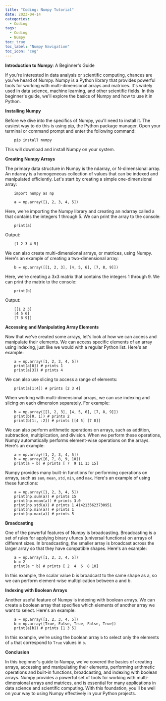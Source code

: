 ```yaml
---
title: "Coding: Numpy Tutorial"
date: 2023-04-14
categories:
  - Coding
tags:
  - Coding
  - Numpy
toc: true
toc_label: "Numpy Navigation"
toc_icon: "cog"
---
```


**Introduction to Numpy**: A Beginner's Guide

If you're interested in data analysis or scientific computing, chances are you've heard of Numpy. Numpy is a Python library that provides powerful tools for working with multi-dimensional arrays and matrices. It's widely used in data science, machine learning, and other scientific fields. In this beginner's guide, we'll explore the basics of Numpy and how to use it in Python.

**Installing Numpy**

Before we dive into the specifics of Numpy, you'll need to install it. The easiest way to do this is using pip, the Python package manager. Open your terminal or command prompt and enter the following command:

        pip install numpy

This will download and install Numpy on your system.

**Creating Numpy Arrays**

The primary data structure in Numpy is the ndarray, or N-dimensional array. An ndarray is a homogeneous collection of values that can be indexed and manipulated efficiently. Let's start by creating a simple one-dimensional array:

        import numpy as np

        a = np.array([1, 2, 3, 4, 5])

Here, we're importing the Numpy library and creating an ndarray called a that contains the integers 1 through 5. We can print the array to the console:

        print(a)

Output:

        [1 2 3 4 5]

We can also create multi-dimensional arrays, or matrices, using Numpy. Here's an example of creating a two-dimensional array:

        b = np.array([[1, 2, 3], [4, 5, 6], [7, 8, 9]])

Here, we're creating a 3x3 matrix that contains the integers 1 through 9. We can print the matrix to the console:

        print(b)

Output:

        [[1 2 3]
        [4 5 6]
        [7 8 9]]

**Accessing and Manipulating Array Elements**

Now that we've created some arrays, let's look at how we can access and manipulate their elements. We can access specific elements of an array using indexing, just like we would with a regular Python list. Here's an example:

        a = np.array([1, 2, 3, 4, 5])
        print(a[0]) # prints 1
        print(a[3]) # prints 4

We can also use slicing to access a range of elements:

        print(a[1:4]) # prints [2 3 4]

When working with multi-dimensional arrays, we can use indexing and slicing on each dimension separately. For example:

        b = np.array([[1, 2, 3], [4, 5, 6], [7, 8, 9]])
        print(b[0, 1]) # prints 2
        print(b[1:, :2]) # prints [[4 5] [7 8]]

We can also perform arithmetic operations on arrays, such as addition, subtraction, multiplication, and division. When we perform these operations, Numpy automatically performs element-wise operations on the arrays. Here's an example:

        a = np.array([1, 2, 3, 4, 5])
        b = np.array([6, 7, 8, 9, 10])
        print(a + b) # prints [ 7  9 11 13 15]

Numpy provides many built-in functions for performing operations on arrays, such as `sum`, `mean`, `std`, `min`, and `max`. Here's an example of using these functions:

        a = np.array([1, 2, 3, 4, 5])
        print(np.sum(a)) # prints 15
        print(np.mean(a)) # prints 3.0
        print(np.std(a)) # prints 1.4142135623730951
        print(np.min(a)) # prints 1
        print(np.max(a)) # prints 5

**Broadcasting**

One of the powerful features of Numpy is broadcasting. Broadcasting is a set of rules for applying binary ufuncs (universal functions) on arrays of different sizes. In broadcasting, the smaller array is broadcast across the larger array so that they have compatible shapes. Here's an example:

        a = np.array([1, 2, 3, 4, 5])
        b = 2
        print(a * b) # prints [ 2  4  6  8 10]

In this example, the scalar value b is broadcast to the same shape as a, so we can perform element-wise multiplication between a and b.

**Indexing with Boolean Arrays**

Another useful feature of Numpy is indexing with boolean arrays. We can create a boolean array that specifies which elements of another array we want to select. Here's an example:

        a = np.array([1, 2, 3, 4, 5])
        b = np.array([True, False, True, False, True])
        print(a[b]) # prints [1 3 5]

In this example, we're using the boolean array `b` to select only the elements of `a` that correspond to `True` values in `b`.

**Conclusion**

In this beginner's guide to Numpy, we've covered the basics of creating arrays, accessing and manipulating their elements, performing arithmetic operations and built-in functions, broadcasting, and indexing with boolean arrays. Numpy provides a powerful set of tools for working with multi-dimensional arrays and matrices, and is essential for many applications in data science and scientific computing. With this foundation, you'll be well on your way to using Numpy effectively in your Python projects.
